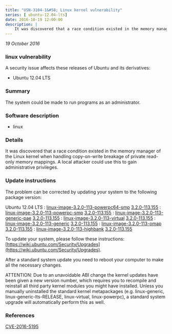 ```yaml
---
title: "USN-3104-1&#58; Linux kernel vulnerability"
series: [ ubuntu-12.04-lts]
date: 2016-10-19 12:00:00
description: |
    It was discovered that a race condition existed in the memory manager of the Linux kernel when handling copy-on-write breakage of private read-only memory mappings. A local attacker could use this to gain administrative privileges. 
--- 
```

 
 

*19 October 2016*

### linux vulnerability

A security issue affects these releases of Ubuntu and its derivatives:

* Ubuntu 12.04 LTS

### Summary

The system could be made to run programs as an administrator. 

### Software description

* linux 

### Details

It was discovered that a race condition existed in the memory manager of the Linux kernel when handling copy-on-write breakage of private read-only memory mappings. A local attacker could use this to gain administrative privileges. 

### Update instructions

The problem can be corrected by updating your system to the following package version:

Ubuntu 12.04 LTS
 : [linux-image-3.2.0-113-powerpc64-smp](https://launchpad.net/ubuntu/+source/linux) <span> [3.2.0-113.155](https://launchpad.net/ubuntu/+source/linux/3.2.0-113.155) </span> 
 : [linux-image-3.2.0-113-powerpc-smp](https://launchpad.net/ubuntu/+source/linux) <span> [3.2.0-113.155](https://launchpad.net/ubuntu/+source/linux/3.2.0-113.155) </span> 
 : [linux-image-3.2.0-113-generic-pae](https://launchpad.net/ubuntu/+source/linux) <span> [3.2.0-113.155](https://launchpad.net/ubuntu/+source/linux/3.2.0-113.155) </span> 
 : [linux-image-3.2.0-113-virtual](https://launchpad.net/ubuntu/+source/linux) <span> [3.2.0-113.155](https://launchpad.net/ubuntu/+source/linux/3.2.0-113.155) </span> 
 : [linux-image-3.2.0-113-generic](https://launchpad.net/ubuntu/+source/linux) <span> [3.2.0-113.155](https://launchpad.net/ubuntu/+source/linux/3.2.0-113.155) </span> 
 : [linux-image-3.2.0-113-omap](https://launchpad.net/ubuntu/+source/linux) <span> [3.2.0-113.155](https://launchpad.net/ubuntu/+source/linux/3.2.0-113.155) </span> 
 : [linux-image-3.2.0-113-highbank](https://launchpad.net/ubuntu/+source/linux) <span> [3.2.0-113.155](https://launchpad.net/ubuntu/+source/linux/3.2.0-113.155) </span> 

To update your system, please follow these instructions: [https://wiki.ubuntu.com/Security/Upgrades](https://wiki.ubuntu.com/Security/Upgrades).

After a standard system update you need to reboot your computer to make all the necessary changes.

ATTENTION: Due to an unavoidable ABI change the kernel updates have been given a new version number, which requires you to recompile and reinstall all third party kernel modules you might have installed. Unless you manually uninstalled the standard kernel metapackages (e.g. linux-generic, linux-generic-lts-RELEASE, linux-virtual, linux-powerpc), a standard system upgrade will automatically perform this as well. 

### References

 
 [CVE-2016-5195](http://people.ubuntu.com/~ubuntu-security/cve/CVE-2016-5195)
 

